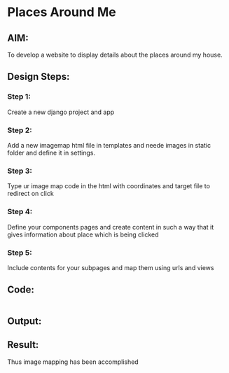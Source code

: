 # Places Around Me
## AIM:
To develop a website to display details about the places around my house.

## Design Steps:

### Step 1:
Create a new django project and app

### Step 2:
Add a new imagemap html file in templates and neede images in static folder and define it in settings.

### Step 3:
Type ur image map code in the html with coordinates and target file to redirect on click

### Step 4:
Define your components pages and create content in such a way that it gives information about place which is being clicked

### Step 5:
Include contents for your subpages and map them using urls and views

## Code:
```python

```

## Output:


## Result:
Thus image mapping has been accomplished

